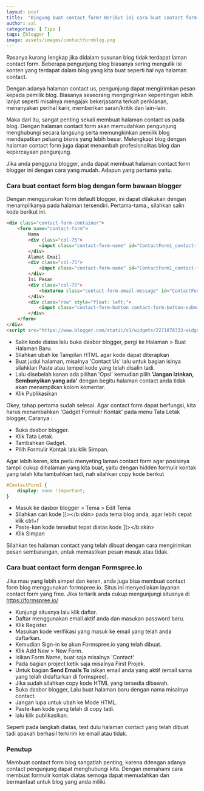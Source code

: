 ```yaml
---
layout: post
title:  "Bingung buat contact form? Berikut ini cara buat contact form blogger secara gratis"
author: sal
categories: [ Tips ]
tags: [blogger ]
image: assets/images/contactformblog.png
---
```

Rasanya kurang lengkap jika didalam susunan blog tidak terdapat laman contact form. Beberapa pengunjung blog biasanya sering mengulik isi konten yang terdapat dalam blog yang kita buat seperti hal nya halaman contact.

Dengan adanya halaman contact us, pengunjung dapat mengirimkan pesan kepada pemilik blog. Biasanya seseorang menginginkan kepentingan lebih lanjut seperti misalnya mengajak bekerjasama terkait periklanan, menanyakan perihal karir, memberikan saran/kritik dan lain-lain.

Maka dari itu, sangat penting sekali membuat halaman contact us pada blog. Dengan halaman contact form akan memudahkan pengunjung menghubungi secara langsung serta memungkinkan pemilik blog mendapatkan peluang bisnis yang lebih besar. Melengkapi blog dengan halaman contact form juga dapat menambah profesionalitas blog dan kepercayaan pengunjung.

Jika anda pengguna blogger, anda dapat membuat halaman contact form blogger ini dengan cara yang mudah. Adapun yang pertama yaitu.

### Cara buat contact form blog dengan form bawaan blogger

Dengan menggunakan form default blogger, ini dapat dilakukan dengan menampilkanya pada halaman tersendiri. Pertama-tama., silahkan salin kode berikut ini.

```html
<div class="contact-form-container">
    <form name="contact-form">
        Nama
        <div class="col-75">
            <input class="contact-form-name" id="ContactForm1_contact-form-name" name="name" type="text" value="" />
        </div>
        Alamat Email
        <div class="col-75">
            <input class="contact-form-name" id="ContactForm1_contact-form-email" name="email" type="text" value="" />
        </div>
        Isi Pesan
        <div class="col-75">
            <textarea class="contact-form-email-message" id="ContactForm1_contact-form-email-message" name="email-message" rows="10"></textarea>
        </div>
        <div class="row" style="float: left;">
            <input class="contact-form-button contact-form-button-submit" id="ContactForm1_contact-form-submit" type="button" value="Kirim" />
        </div>
    </form>
</div>
<script src="https://www.blogger.com/static/v1/widgets/2271878333-widgets.js"></script>
```
- Salin kode diatas lalu buka dasbor blogger, pergi ke Halaman > Buat Halaman Baru.
- Silahkan ubah ke Tampilan HTML agar kode dapat diterapkan
- Buat judul halaman, misalnya 'Contact Us' lalu untuk bagian isinya silahklan Paste atau tempel kode yang telah disalin tadi.
- Lalu disebelah kanan ada pilihan 'Opsi' kemudian pilih **'Jangan Izinkan, Sembunyikan yang ada'** dengan begitu halaman contact anda tidak akan menampilkan kolom komentar.
- Klik Publikasikan

Okey, tahap pertama sudah selesai. Agar contact form dapat berfungsi, kita harus menambahkan 'Gadget Formulir Kontak' pada menu Tata Letak blogger, Caranya :

- Buka dasbor blogger.
- Klik Tata Letak.
- Tambahkan Gadget.
- Pilih Formulir Kontak lalu klik Simpan.

Agar lebih keren, kita perlu menyeting laman contact form agar posisinya tampil cukup dihalaman yang kita buat, yaitu dengan hidden formulir kontak yang telah kita tambahkan tadi, nah silahkan copy kode berikut

```css
#ContactForm1 {
    display: none !important;
}
```
- Masuk ke dasbor blogger > Tema > Edit Tema
- Silahkan cari kode ]]></b:skin> pada tema blog anda, agar lebih cepat klik ctrl+f
- Paste-kan kode tersebut tepat diatas kode ]]></b:skin>
- Klik Simpan

Silahkan tes halaman contact yang telah dibuat dengan cara mengirimkan pesan sembarangan, untuk memastikan pesan masuk atau tidak.

### Cara buat contact form dengan Formspree.io

Jika mau yang lebih simpel dan keren, anda juga bisa membuat contact form blog menggunakan formspree.io. Situs ini menyediakan layanan contact form yang free. Jika tertarik anda cukup mengunjungi situsnya di https://formspree.io/
- Kunjungi situsnya lalu klik daftar.
- Daftar menggunakan email aktif anda dan masukan password baru. 
- Klik Register.
- Masukan kode verifikasi yang masuk ke email yang telah anda daftarkan.
- Kemudian Sign-in ke akun Formspree.io yang telah dibuat.
- Klik Add New > New Form.
- Isikan Form Name, buat saja misalnya 'Contact'
- Pada bagian project ketik saja misalnya First Projek.
- Untuk bagian **Send Emails To** isikan email anda yang aktif (email sama yang telah didaftarkan di formspree).
- Jika sudah silahkan copy kode HTML yang tersedia dibawah.
- Buka dasbor blogger, Lalu buat halaman baru dengan nama misalnya contact.
- Jangan lupa untuk ubah ke Mode HTML.
- Paste-kan kode yang telah di copy tadi.
- lalu klik publikasikan.

Seperti pada langkah diatas, test dulu halaman contact yang telah dibuat tadi apakah berhasil terkirim ke email atau tidak.

### Penutup

Membuat contact form blog sangatlah penting, karena ddengan adanya contact pengunjung dapat menghubungi kita. Dengan memahami cara membuat formulir kontak diatas semoga dapat memudahkan dan bermanfaat untuk blog yang anda miliki.


